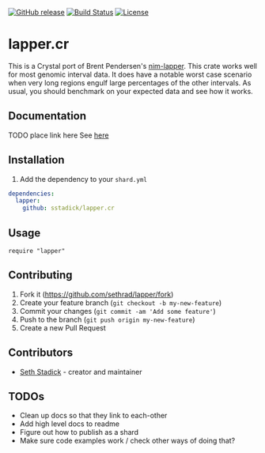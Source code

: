 [![GitHub release](https://img.shields.io/github/release/sstadick/crystal-lapper.svg)](https://github.com/sstadick/lapper.cr/releases)
[![Build Status](https://travis-ci.org/sstadick/crystal-lapper.svg?branch=master)](https://travis-ci.org/sstadick/lapper.cr)
[![License](https://github.com/sstadick/lapper.cr/blob/master/LICENSE)](https://img.shields.io/github/license/sstadick/lapper.cr.svg)

# lapper.cr

This is a Crystal port of Brent Pendersen's [nim-lapper](https://github.com/brentp/nim-lapper). This crate works well for most genomic interval data. It does have a notable worst case scenario when very long regions engulf large percentages of the other intervals. As usual, you should benchmark on your expected data and see how it works.

## Documentation

TODO place link here
See [here]()

## Installation

1. Add the dependency to your `shard.yml`

```yml
dependencies:
  lapper:
    github: sstadick/lapper.cr
```

## Usage

```
require "lapper"
```

## Contributing

1. Fork it (<https://github.com/sethrad/lapper/fork>)
2. Create your feature branch (`git checkout -b my-new-feature`)
3. Commit your changes (`git commit -am 'Add some feature'`)
4. Push to the branch (`git push origin my-new-feature`)
5. Create a new Pull Request

## Contributors

- [Seth Stadick](https://github.com/sethrad) - creator and maintainer

## TODOs

- Clean up docs so that they link to each-other
- Add high level docs to readme
- Figure out how to publish as a shard
- Make sure code examples work / check other ways of doing that?
